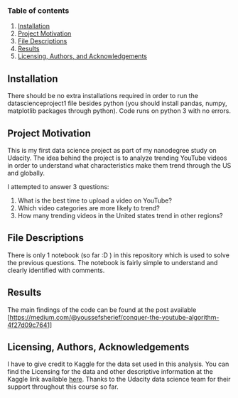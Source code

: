 ### Table of contents

1. [Installation](#installation)
2. [Project Motivation](#motivation)
3. [File Descriptions](#files)
4. [Results](#results)
5. [Licensing, Authors, and Acknowledgements](#licensing)

## Installation <a name="installation"></a>
There should be no extra installations required in order to run the datascienceproject1 file besides python (you should install pandas, numpy, matplotlib packages through python). Code runs on python 3 with no errors.

## Project Motivation<a name="motivation"></a>
This is my first data science project as part of my nanodegree study on Udacity. 
The idea behind the project is to analyze trending YouTube videos in order to understand what characteristics make them trend through the US and globally. 

I attempted to answer 3 questions:
  1) What is the best time to upload a video on YouTube?
  2) Which video categories are more likely to trend?
  3) How many trending videos in the United states trend in other regions?

## File Descriptions <a name="files"></a>
There is only 1 notebook (so far :D ) in this repository which is used to solve the previous questions. The notebook is fairly simple to understand and clearly identified with comments. 

## Results<a name="results"></a>

The main findings of the code can be found at the post available [https://medium.com/@youssefsherief/conquer-the-youtube-algorithm-4f27d09c7641] 

## Licensing, Authors, Acknowledgements<a name="licensing"></a>
I have to give credit to Kaggle for the data set used in this analysis. You can find the Licensing for the data and other descriptive information at the Kaggle link available [here](https://www.kaggle.com/datasets/rsrishav/youtube-trending-video-dataset). Thanks to the Udacity data science team for their support throughout this course so far. 
